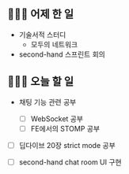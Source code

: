 ## 👩🏻‍💻 어제 한 일

- 기술서적 스터디
  - 모두의 네트워크
- second-hand 스프린트 회의

## 👩🏻‍💻 오늘 할 일

- 채팅 기능 관련 공부

  - [ ] WebSocket 공부
  - [ ] FE에서의 STOMP 공부

- [ ] 딥다이브 20장 strict mode 공부

- [ ] second-hand chat room UI 구현
